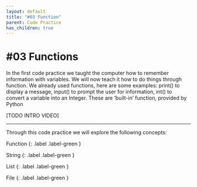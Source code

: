 ```yaml
---
layout: default
title: "#03 Function"
parent: Code Practice
has_children: true
---
```


# #03 Functions

In the first code practice we taught the computer how to remember information with variables. We will now teach it how to do things through function. We already used functions, here are some examples: print() to display a message, input() to prompt the user for information, int() to convert a variable into an Integer. These are ‘built-in’ function, provided by Python 

[TODO INTRO VIDEO]

---


Through this code practice we will explore the following concepts:

Function
{: .label .label-green }

String
{: .label .label-green }

List
{: .label .label-green }

File
{: .label .label-green }